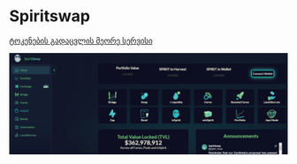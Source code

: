 # Spiritswap

[ტოკენების გადაცვლის მეორე სერვისი](https://app.spiritswap.finance/#/)

![](../.gitbook/assets/spsw.png)
